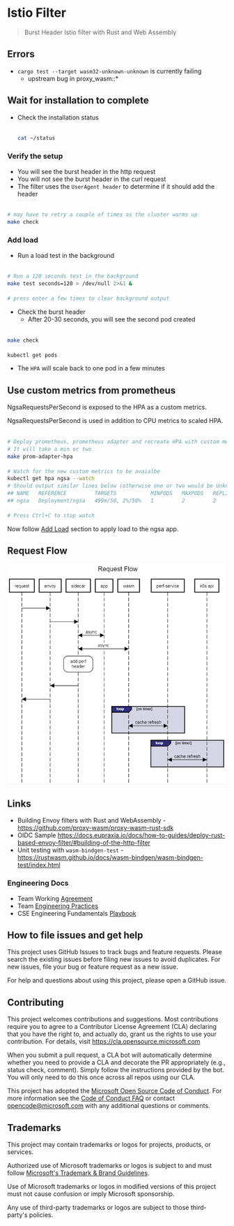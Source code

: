 # Istio Filter

> Burst Header Istio filter with Rust and Web Assembly

## Errors

- `cargo test --target wasm32-unknown-unknown` is currently failing
  - upstream bug in proxy_wasm::*

## Wait for installation to complete

- Check the installation status

   ```bash

   cat ~/status

   ```

### Verify the setup

- You will see the burst header in the http request
- You will not see the burst header in the curl request
- The filter uses the `UserAgent header` to determine if it should add the header

```bash

# may have to retry a couple of times as the cluster warms up
make check

```

### Add load

- Run a load test in the background

```bash

# Run a 120 seconds test in the background
make test seconds=120 > /dev/null 2>&1 &

# press enter a few times to clear background output

```

- Check the burst header
  - After 20-30 seconds, you will see the second pod created

```bash

make check

kubectl get pods

```

- The `HPA` will scale back to one pod in a few minutes

## Use custom metrics from prometheus

NgsaRequestsPerSecond is exposed to the HPA as a custom metrics.

NgsaRequestsPerSecond is used in addition to CPU metrics to scaled HPA.

```bash

# Deploy prometheus, prometheus adapter and recreate HPA with custom metrics
# It will take a min or two
make prom-adapter-hpa

# Watch for the new custom metrics to be avaialbe
kubectl get hpa ngsa --watch
# Should output similar lines below (otherwise one or two would be Unknown)
## NAME   REFERENCE         TARGETS           MINPODS   MAXPODS   REPLICAS   AGE
## ngsa   Deployment/ngsa   499m/50, 2%/50%   1         2         2          14m

# Press Ctrl+C to stop watch

```

Now follow [Add Load](#add-load) section to apply load to the ngsa app.

## Request Flow

![Request Flow](images/flow.png)

## Links

- Building Envoy filters with Rust and WebAssembly - <https://github.com/proxy-wasm/proxy-wasm-rust-sdk>
- OIDC Sample <https://docs.eupraxia.io/docs/how-to-guides/deploy-rust-based-envoy-filter/#building-of-the-http-filter>
- Unit testing with `wasm-bindgen-test` - <https://rustwasm.github.io/docs/wasm-bindgen/wasm-bindgen-test/index.html>

### Engineering Docs

- Team Working [Agreement](.github/WorkingAgreement.md)
- Team [Engineering Practices](.github/EngineeringPractices.md)
- CSE Engineering Fundamentals [Playbook](https://github.com/Microsoft/code-with-engineering-playbook)

## How to file issues and get help  

This project uses GitHub Issues to track bugs and feature requests. Please search the existing issues before filing new issues to avoid duplicates. For new issues, file your bug or feature request as a new issue.

For help and questions about using this project, please open a GitHub issue.

## Contributing

This project welcomes contributions and suggestions.  Most contributions require you to agree to a Contributor License Agreement (CLA) declaring that you have the right to, and actually do, grant us the rights to use your contribution. For details, visit <https://cla.opensource.microsoft.com>

When you submit a pull request, a CLA bot will automatically determine whether you need to provide a CLA and decorate the PR appropriately (e.g., status check, comment). Simply follow the instructions provided by the bot. You will only need to do this once across all repos using our CLA.

This project has adopted the [Microsoft Open Source Code of Conduct](https://opensource.microsoft.com/codeofconduct/). For more information see the [Code of Conduct FAQ](https://opensource.microsoft.com/codeofconduct/faq/) or contact [opencode@microsoft.com](mailto:opencode@microsoft.com) with any additional questions or comments.

## Trademarks

This project may contain trademarks or logos for projects, products, or services.

Authorized use of Microsoft trademarks or logos is subject to and must follow [Microsoft's Trademark & Brand Guidelines](https://www.microsoft.com/en-us/legal/intellectualproperty/trademarks/usage/general).

Use of Microsoft trademarks or logos in modified versions of this project must not cause confusion or imply Microsoft sponsorship.

Any use of third-party trademarks or logos are subject to those third-party's policies.
